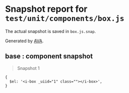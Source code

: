 # Snapshot report for `test/unit/components/box.js`

The actual snapshot is saved in `box.js.snap`.

Generated by [AVA](https://ava.li).

## base : component snapshot

> Snapshot 1

    {
      $el: '<i-box _uiid="1" class=""></i-box>',
    }
